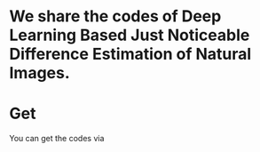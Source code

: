 # We share the codes of Deep Learning Based Just Noticeable Difference Estimation of Natural Images.

# Get
You can get the codes via 
